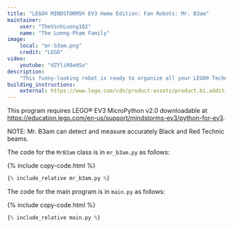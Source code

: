 ```yaml
---
title: "LEGO® MINDSTORMS® EV3 Home Edition: Fan Robots: Mr. B3am"
maintainer:
    user: "TheVinhLuong102"
    name: "The Lương-Phạm Family"
image:
    local: "mr-b3am.png"
    credit: "LEGO"
video:
    youtube: "dZYliR8eHSo"
description:
    "This funny-looking robot is ready to organize all your LEGO® Technic beams. Simply insert the beams into the machine, and MR B3AM will detect their color and size."
building_instructions:
    external: https://www.lego.com/cdn/product-assets/product.bi.additional.extra.pdf/31313_X_MR%20B3AM.pdf
---
```



This program requires LEGO® EV3 MicroPython v2.0 downloadable at https://education.lego.com/en-us/support/mindstorms-ev3/python-for-ev3.

NOTE: Mr. B3am can detect and measure accurately Black and Red Technic beams.

The code for the `MrB3am` class is in `mr_b3am.py` as follows:

{% include copy-code.html %}
```python
{% include_relative mr_b3am.py %}
```

The code for the main program is in `main.py` as follows:

{% include copy-code.html %}
```python
{% include_relative main.py %}
```
